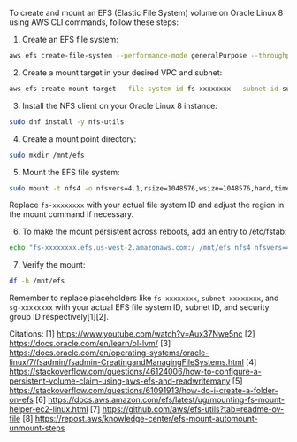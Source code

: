 To create and mount an EFS (Elastic File System) volume on Oracle Linux 8 using AWS CLI commands, follow these steps:

1. Create an EFS file system:

```bash
aws efs create-file-system --performance-mode generalPurpose --throughput-mode bursting --encrypted
```

2. Create a mount target in your desired VPC and subnet:

```bash
aws efs create-mount-target --file-system-id fs-xxxxxxxx --subnet-id subnet-xxxxxxxx --security-groups sg-xxxxxxxx
```

3. Install the NFS client on your Oracle Linux 8 instance:

```bash
sudo dnf install -y nfs-utils
```

4. Create a mount point directory:

```bash
sudo mkdir /mnt/efs
```

5. Mount the EFS file system:

```bash
sudo mount -t nfs4 -o nfsvers=4.1,rsize=1048576,wsize=1048576,hard,timeo=600,retrans=2,noresvport fs-xxxxxxxx.efs.us-west-2.amazonaws.com:/ /mnt/efs
```

Replace `fs-xxxxxxxx` with your actual file system ID and adjust the region in the mount command if necessary.

6. To make the mount persistent across reboots, add an entry to /etc/fstab:

```bash
echo "fs-xxxxxxxx.efs.us-west-2.amazonaws.com:/ /mnt/efs nfs4 nfsvers=4.1,rsize=1048576,wsize=1048576,hard,timeo=600,retrans=2,noresvport 0 0" | sudo tee -a /etc/fstab
```

7. Verify the mount:

```bash
df -h /mnt/efs
```

Remember to replace placeholders like `fs-xxxxxxxx`, `subnet-xxxxxxxx`, and `sg-xxxxxxxx` with your actual EFS file system ID, subnet ID, and security group ID respectively[1][2].

Citations:
[1] https://www.youtube.com/watch?v=Aux37Nwe5nc
[2] https://docs.oracle.com/en/learn/ol-lvm/
[3] https://docs.oracle.com/en/operating-systems/oracle-linux/7/fsadmin/fsadmin-CreatingandManagingFileSystems.html
[4] https://stackoverflow.com/questions/46124006/how-to-configure-a-persistent-volume-claim-using-aws-efs-and-readwritemany
[5] https://stackoverflow.com/questions/61091913/how-do-i-create-a-folder-on-efs
[6] https://docs.aws.amazon.com/efs/latest/ug/mounting-fs-mount-helper-ec2-linux.html
[7] https://github.com/aws/efs-utils?tab=readme-ov-file
[8] https://repost.aws/knowledge-center/efs-mount-automount-unmount-steps
